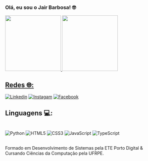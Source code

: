 ### Olá, eu sou o Jair Barbosa! 🤓
<div>
  <a href="https://github.com/devbarbosantana">
  <img height= "180em" src="https://github-readme-stats.vercel.app/api?username=devbarbosantana&show_icons=true&theme=tokyonight" />
  <img height= "180em" src="https://github-readme-stats.vercel.app/api/top-langs/?username=anuraghazra&layout=compact&theme=tokyonight" />
</div>
    
## Redes 🌐:

[![Linkedin](https://img.shields.io/badge/LinkedIn-0077B5?style=for-the-badge&logo=linkedin&logoColor=white)](www.linkedin.com/in/jair-barbosa-santana-a17006227)
[![Instagam](https://img.shields.io/badge/Instagram-E4405F?style=for-the-badge&logo=instagram&logoColor=white)](https://www.instagram.com/jairbarbosantana/)
[![Facebook](https://img.shields.io/badge/Facebook-1877F2?style=for-the-badge&logo=facebook&logoColor=white)](https://www.facebook.com/jair.barbosasantana/)

## Linguagens 💻:

<div style="display: inline_block"><br/>
  <img align="center" alt="Python" src="https://img.shields.io/badge/Python-14354C?style=for-the-badge&logo=python&logoColor=white" />
  <img align="center" alt="HTML5" src="https://img.shields.io/badge/HTML5-E34F26?style=for-the-badge&logo=html5&logoColor=white" />
  <img align="center" alt="CSS3" src="https://img.shields.io/badge/CSS3-1572B6?style=for-the-badge&logo=css3&logoColor=white" />
  <img align="center" alt="JavaScript" src="https://img.shields.io/badge/JavaScript-323330?style=for-the-badge&logo=javascript&logoColor=F7DF1E" />
  <img align="center" alt="TypeScript" src="https://img.shields.io/badge/TypeScript-007ACC?style=for-the-badge&logo=typescript&logoColor=white" />
</div><br/>

Formado em Desenvolvimento de Sistemas pela ETE Porto Digital & Cursando Ciências da Computação pela UFRPE.
